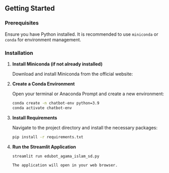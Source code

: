 ## Getting Started

### Prerequisites

Ensure you have Python installed. It is recommended to use `miniconda` or `conda` for environment management.

### Installation

1.  **Install Miniconda (if not already installed)**

    Download and install Miniconda from the official website: <mcurl name="Miniconda Installer" url="https://docs.conda.io/en/latest/miniconda.html"></mcurl>

2.  **Create a Conda Environment**

    Open your terminal or Anaconda Prompt and create a new environment:

    ```bash
    conda create -n chatbot-env python=3.9
    conda activate chatbot-env
    ```

3.  **Install Requirements**

    Navigate to the project directory and install the necessary packages:

    ```bash
    pip install -r requirements.txt
    ```

4.  **Run the Streamlit Application**

    ```bash
    streamlit run edubot_agama_islam_sd.py

    The application will open in your web browser.

